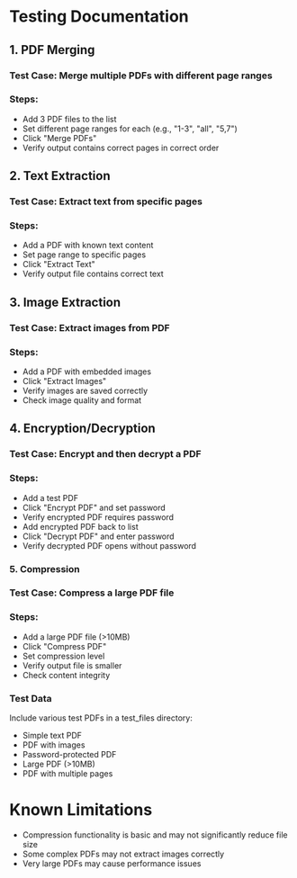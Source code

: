 # Testing Documentation


## 1. PDF Merging

### Test Case: Merge multiple PDFs with different page ranges

### Steps:

- Add 3 PDF files to the list
- Set different page ranges for each (e.g., "1-3", "all", "5,7")
- Click "Merge PDFs"
- Verify output contains correct pages in correct order

## 2. Text Extraction
### Test Case: Extract text from specific pages

### Steps:

- Add a PDF with known text content
- Set page range to specific pages
- Click "Extract Text"
- Verify output file contains correct text

## 3. Image Extraction
### Test Case: Extract images from PDF

### Steps:

- Add a PDF with embedded images
- Click "Extract Images"
- Verify images are saved correctly
- Check image quality and format

## 4. Encryption/Decryption
### Test Case: Encrypt and then decrypt a PDF

### Steps:

- Add a test PDF
- Click "Encrypt PDF" and set password
- Verify encrypted PDF requires password
- Add encrypted PDF back to list
- Click "Decrypt PDF" and enter password
- Verify decrypted PDF opens without password

### 5. Compression
### Test Case: Compress a large PDF file

### Steps:

- Add a large PDF file (>10MB)
- Click "Compress PDF"
- Set compression level
- Verify output file is smaller
- Check content integrity

### Test Data
Include various test PDFs in a test_files directory:
- Simple text PDF
- PDF with images
- Password-protected PDF
- Large PDF (>10MB)
- PDF with multiple pages

# Known Limitations
- Compression functionality is basic and may not significantly reduce file size
- Some complex PDFs may not extract images correctly
- Very large PDFs may cause performance issues
